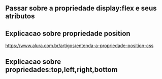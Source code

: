 ## Passar sobre a propriedade display:flex e seus atributos

## Explicacao sobre propriedade position 

https://www.alura.com.br/artigos/entenda-a-propriedade-position-css



## Explicacao sobre propriedades:top,left,right,bottom

